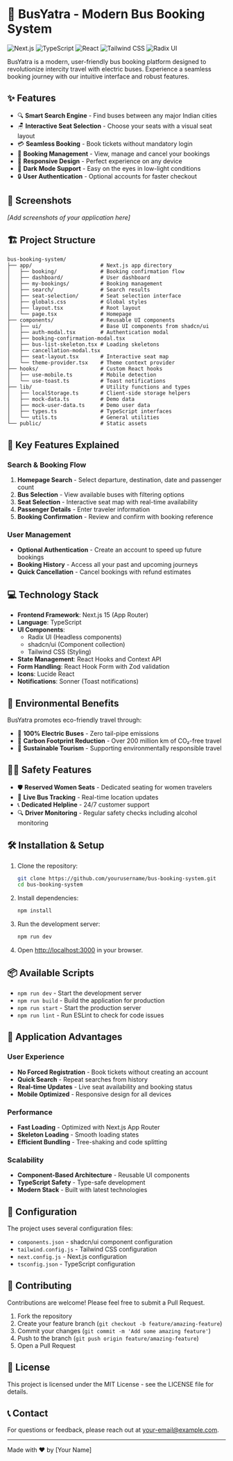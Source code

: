 # 🚌 BusYatra - Modern Bus Booking System

![Next.js](https://img.shields.io/badge/Next.js-000000?style=for-the-badge&logo=next.js&logoColor=white)
![TypeScript](https://img.shields.io/badge/TypeScript-007ACC?style=for-the-badge&logo=typescript&logoColor=white)
![React](https://img.shields.io/badge/React-61DAFB?style=for-the-badge&logo=react&logoColor=black)
![Tailwind CSS](https://img.shields.io/badge/Tailwind_CSS-38B2AC?style=for-the-badge&logo=tailwind-css&logoColor=white)
![Radix UI](https://img.shields.io/badge/Radix_UI-161618?style=for-the-badge&logo=radix-ui&logoColor=white)

BusYatra is a modern, user-friendly bus booking platform designed to revolutionize intercity travel with electric buses. Experience a seamless booking journey with our intuitive interface and robust features.

## ✨ Features

- 🔍 **Smart Search Engine** - Find buses between any major Indian cities
- 🪑 **Interactive Seat Selection** - Choose your seats with a visual seat layout
- 💳 **Seamless Booking** - Book tickets without mandatory login
- 🔄 **Booking Management** - View, manage and cancel your bookings
- 📱 **Responsive Design** - Perfect experience on any device
- 🌙 **Dark Mode Support** - Easy on the eyes in low-light conditions
- 🔒 **User Authentication** - Optional accounts for faster checkout

## 📸 Screenshots

*[Add screenshots of your application here]*

## 🏗️ Project Structure

```
bus-booking-system/
├── app/                      # Next.js app directory
│   ├── booking/              # Booking confirmation flow
│   ├── dashboard/            # User dashboard
│   ├── my-bookings/          # Booking management
│   ├── search/               # Search results
│   ├── seat-selection/       # Seat selection interface
│   ├── globals.css           # Global styles
│   ├── layout.tsx            # Root layout
│   └── page.tsx              # Homepage
├── components/               # Reusable UI components
│   ├── ui/                   # Base UI components from shadcn/ui
│   ├── auth-modal.tsx        # Authentication modal
│   ├── booking-confirmation-modal.tsx
│   ├── bus-list-skeleton.tsx # Loading skeletons
│   ├── cancellation-modal.tsx
│   ├── seat-layout.tsx       # Interactive seat map
│   └── theme-provider.tsx    # Theme context provider
├── hooks/                    # Custom React hooks
│   ├── use-mobile.ts         # Mobile detection
│   └── use-toast.ts          # Toast notifications
├── lib/                      # Utility functions and types
│   ├── localStorage.ts       # Client-side storage helpers
│   ├── mock-data.ts          # Demo data
│   ├── mock-user-data.ts     # Demo user data
│   ├── types.ts              # TypeScript interfaces
│   └── utils.ts              # General utilities
└── public/                   # Static assets
```

## 🚀 Key Features Explained

### Search & Booking Flow

1. **Homepage Search** - Select departure, destination, date and passenger count
2. **Bus Selection** - View available buses with filtering options
3. **Seat Selection** - Interactive seat map with real-time availability
4. **Passenger Details** - Enter traveler information
5. **Booking Confirmation** - Review and confirm with booking reference

### User Management

- **Optional Authentication** - Create an account to speed up future bookings
- **Booking History** - Access all your past and upcoming journeys
- **Quick Cancellation** - Cancel bookings with refund estimates

## 💻 Technology Stack

- **Frontend Framework**: Next.js 15 (App Router)
- **Language**: TypeScript
- **UI Components**: 
  - Radix UI (Headless components)
  - shadcn/ui (Component collection)
  - Tailwind CSS (Styling)
- **State Management**: React Hooks and Context API
- **Form Handling**: React Hook Form with Zod validation
- **Icons**: Lucide React
- **Notifications**: Sonner (Toast notifications)

## 🌱 Environmental Benefits

BusYatra promotes eco-friendly travel through:

- 🔋 **100% Electric Buses** - Zero tail-pipe emissions
- 🌿 **Carbon Footprint Reduction** - Over 200 million km of CO₂-free travel
- 🌳 **Sustainable Tourism** - Supporting environmentally responsible travel

## 👩‍💼 Safety Features

- 🛡️ **Reserved Women Seats** - Dedicated seating for women travelers
- 📍 **Live Bus Tracking** - Real-time location updates
- 📞 **Dedicated Helpline** - 24/7 customer support
- 🔍 **Driver Monitoring** - Regular safety checks including alcohol monitoring

## 🛠️ Installation & Setup

1. Clone the repository:
   ```bash
   git clone https://github.com/yourusername/bus-booking-system.git
   cd bus-booking-system
   ```

2. Install dependencies:
   ```bash
   npm install
   ```

3. Run the development server:
   ```bash
   npm run dev
   ```

4. Open [http://localhost:3000](http://localhost:3000) in your browser.

## 📦 Available Scripts

- `npm run dev` - Start the development server
- `npm run build` - Build the application for production
- `npm run start` - Start the production server
- `npm run lint` - Run ESLint to check for code issues

## 🌟 Application Advantages

### User Experience
- **No Forced Registration** - Book tickets without creating an account
- **Quick Search** - Repeat searches from history
- **Real-time Updates** - Live seat availability and booking status
- **Mobile Optimized** - Responsive design for all devices

### Performance
- **Fast Loading** - Optimized with Next.js App Router
- **Skeleton Loading** - Smooth loading states
- **Efficient Bundling** - Tree-shaking and code splitting

### Scalability
- **Component-Based Architecture** - Reusable UI components
- **TypeScript Safety** - Type-safe development
- **Modern Stack** - Built with latest technologies

## 🔧 Configuration

The project uses several configuration files:

- `components.json` - shadcn/ui component configuration
- `tailwind.config.js` - Tailwind CSS configuration
- `next.config.js` - Next.js configuration
- `tsconfig.json` - TypeScript configuration

## 🤝 Contributing

Contributions are welcome! Please feel free to submit a Pull Request.

1. Fork the repository
2. Create your feature branch (`git checkout -b feature/amazing-feature`)
3. Commit your changes (`git commit -m 'Add some amazing feature'`)
4. Push to the branch (`git push origin feature/amazing-feature`)
5. Open a Pull Request

## 📄 License

This project is licensed under the MIT License - see the LICENSE file for details.

## 📞 Contact

For questions or feedback, please reach out at [your-email@example.com](mailto:your-email@example.com).

---

Made with ❤️ by [Your Name]
